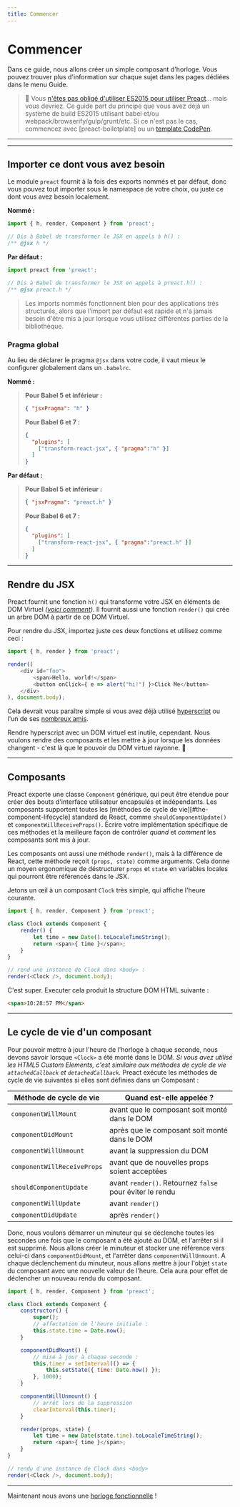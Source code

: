 ```yaml
---
title: Commencer
---
```


# Commencer

Dans ce guide, nous allons créer un simple composant d'horloge. Vous pouvez trouver plus d'information sur chaque sujet dans les pages dédiées dans le menu Guide.

> :information_desk_person: Vous [n'êtes pas obligé d'utiliser ES2015 pour utiliser Preact](https://github.com/developit/preact-without-babel)... mais vous devriez. Ce guide part du principe que vous avez déjà un système de build ES2015 utilisant babel et/ou webpack/browserify/gulp/grunt/etc. Si ce n'est pas le cas, commencez avec [preact-boiletplate] ou un [template CodePen](http://codepen.io/developit/pen/pgaROe?editors=0010).


---

<div><toc></toc></div>

---

## Importer ce dont vous avez besoin

Le module `preact` fournit à la fois des exports nommés et par défaut, donc vous pouvez tout importer sous le namespace de votre choix, ou juste ce dont vous avez besoin localement.

**Nommé :**

```js
import { h, render, Component } from 'preact';

// Dis à Babel de transformer le JSX en appels à h() :
/** @jsx h */
```

**Par défaut :**

```js
import preact from 'preact';

// Dis à Babel de transformer le JSX en appels à preact.h() :
/** @jsx preact.h */
```

> Les imports nommés fonctionnent bien pour des applications très structurés, alors que l'import par défaut est rapide et n'a jamais besoin d'être mis à jour lorsque vous utilisez différentes parties de la bibliothèque.

### Pragma global

Au lieu de déclarer le pragma `@jsx` dans votre code, il vaut mieux le configurer globalement dans un `.babelrc`.

**Nommé :**
>**Pour Babel 5 et inférieur :**
>
> ```json
> { "jsxPragma": "h" }
> ```
>
> **Pour Babel 6 et 7 :**
>
> ```json
> {
>   "plugins": [
>     ["transform-react-jsx", { "pragma":"h" }]
>   ]
> }
> ```

**Par défaut :**
>**Pour Babel 5 et inférieur :**
>
> ```json
> { "jsxPragma": "preact.h" }
> ```
>
> **Pour Babel 6 et 7 :**
>
> ```json
> {
>   "plugins": [
>     ["transform-react-jsx", { "pragma":"preact.h" }]
>   ]
> }
> ```

---


## Rendre du JSX

Preact fournit une fonction `h()` qui transforme votre JSX en éléments de DOM Virtuel _([voici comment](http://jasonformat.com/wtf-is-jsx))_. Il fournit aussi une fonction `render()` qui crée un arbre DOM à partir de ce DOM Virtuel.

Pour rendre du JSX, importez juste ces deux fonctions et utilisez comme ceci :

```js
import { h, render } from 'preact';

render((
	<div id="foo">
		<span>Hello, world!</span>
		<button onClick={ e => alert("hi!") }>Click Me</button>
	</div>
), document.body);
```

Cela devrait vous paraître simple si vous avez déjà utilisé [hyperscript] ou l'un de ses [nombreux amis](https://github.com/developit/vhtml).

Rendre hyperscript avec un DOM virtuel est inutile, cependant. Nous voulons rendre des composants et les mettre à jour lorsque les données changent - c'est là que le pouvoir du DOM virtuel rayonne. :star2:


---


## Composants

Preact exporte une classe `Component` générique, qui peut être étendue pour créer des bouts d'interface utilisateur encapsulés et indépendants. Les composants supportent toutes les [méthodes de cycle de vie][#the-component-lifecycle] standard de React, comme `shouldComponentUpdate()` et `componentWillReceiveProps()`. Écrire votre implémentation spécifique de ces méthodes et la meilleure façon de contrôler _quand_ et _comment_ les composants sont mis à jour.

Les composants ont aussi une méthode `render()`, mais à la différence de React, cette méthode reçoit `(props, state)` comme arguments. Cela donne un moyen ergonomique de déstructurer `props` et `state` en variables locales qui pourront être référencés dans le JSX.

Jetons un œil à un composant `Clock` très simple, qui affiche l'heure courante.

```js
import { h, render, Component } from 'preact';

class Clock extends Component {
	render() {
		let time = new Date().toLocaleTimeString();
		return <span>{ time }</span>;
	}
}

// rend une instance de Clock dans <body> :
render(<Clock />, document.body);
```

C'est super. Executer cela produit la structure DOM HTML suivante :

```html
<span>10:28:57 PM</span>
```


---


## Le cycle de vie d'un composant

Pour pouvoir mettre à jour l'heure de l'horloge à chaque seconde, nous devons savoir lorsque `<Clock>` a été monté dans le DOM. _Si vous avez utilisé les HTML5 Custom Elements, c'est similaire aux méthodes de cycle de vie `attachedCallback` et `detachedCallback`._ Preact exécute les méthodes de cycle de vie suivantes si elles sont définies dans un Composant :

| Méthode de cycle de vie            | Quand est-elle appelée ?                                 |
|------------------------------------|----------------------------------------------------------|
| `componentWillMount`               | avant que le composant soit monté dans le DOM            |
| `componentDidMount`                | après que le composant soit monté dans le DOM            |
| `componentWillUnmount`             | avant la suppression du DOM                              |
| `componentWillReceiveProps`        | avant que de nouvelles props soient acceptées            |
| `shouldComponentUpdate`            | avant `render()`. Retournez `false` pour éviter le rendu |
| `componentWillUpdate`              | avant `render()`                                         |
| `componentDidUpdate`               | après `render()`                                         |



Donc, nous voulons démarrer un minuteur qui se déclenche toutes les secondes une fois que le composant a été ajouté au DOM, et l'arrêter si il est supprimé. Nous allons créer le minuteur et stocker une référence vers celui-ci dans `componentDidMount`, et l'arrêter dans `componentWillUnmount`. A chaque déclenchement du minuteur, nous allons mettre à jour l'objet `state` du composant avec une nouvelle valeur de l'heure. Cela aura pour effet de déclencher un nouveau rendu du composant.

```js
import { h, render, Component } from 'preact';

class Clock extends Component {
	constructor() {
		super();
		// affectation de l'heure initiale :
		this.state.time = Date.now();
	}

	componentDidMount() {
		// mise à jour à chaque seconde :
		this.timer = setInterval(() => {
			this.setState({ time: Date.now() });
		}, 1000);
	}

	componentWillUnmount() {
		// arrêt lors de la suppression
		clearInterval(this.timer);
	}

	render(props, state) {
		let time = new Date(state.time).toLocaleTimeString();
		return <span>{ time }</span>;
	}
}

// rendu d'une instance de Clock dans <body>
render(<Clock />, document.body);
```


---

Maintenant nous avons une [horloge fonctionnelle](http://jsfiddle.net/developit/u9m5x0L7/embedded/result,js/) !


[preact-boilerplate]: https://github.com/developit/preact-boilerplate
[hyperscript]: https://github.com/dominictarr/hyperscript
